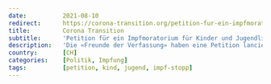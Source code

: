 ```yaml
---
date:          2021-08-10
redirect:      https://corona-transition.org/petition-fur-ein-impfmoratorium-fur-kinder-und-jugendliche
title:         Corona Transition
subtitle:      'Petition für ein Impfmoratorium für Kinder und Jugendliche'
description:   'Die «Freunde der Verfassung» haben eine Petition lanciert. Diese fordert dazu auf, die Impfpropaganda für Jugendliche unter 16 Jahren an (...)'
country:       [CH]
categories:    [Politik, Impfung]
tags:          [petition, kind, jugend, impf-stopp]
---
```


